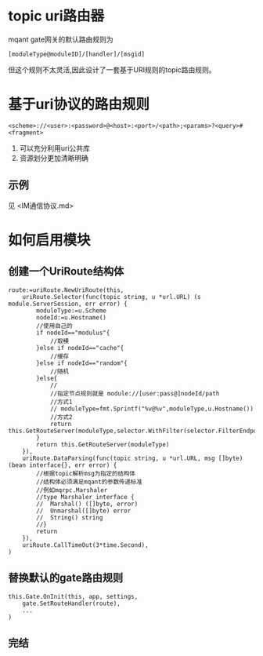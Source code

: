 # topic uri路由器
mqant gate网关的默认路由规则为

    [moduleType@moduleID]/[handler]/[msgid]

但这个规则不太灵活,因此设计了一套基于URI规则的topic路由规则。

# 基于uri协议的路由规则

    <scheme>://<user>:<password>@<host>:<port>/<path>;<params>?<query>#<fragment>

1. 可以充分利用uri公共库
2. 资源划分更加清晰明确


## 示例

见 <IM通信协议.md>

# 如何启用模块

## 创建一个UriRoute结构体

    route:=uriRoute.NewUriRoute(this,
        uriRoute.Selector(func(topic string, u *url.URL) (s module.ServerSession, err error) {
            moduleType:=u.Scheme
            nodeId:=u.Hostname()
            //使用自己的
            if nodeId=="modulus"{
                //取模
            }else if nodeId=="cache"{
                //缓存
            }else if nodeId=="random"{
                //随机
            }else{
                //
                //指定节点规则就是 module://[user:pass@]nodeId/path
                //方式1
                // moduleType=fmt.Sprintf("%v@%v",moduleType,u.Hostname())
                //方式2
                return this.GetRouteServer(moduleType,selector.WithFilter(selector.FilterEndpoint(nodeId)))
            }
            return this.GetRouteServer(moduleType)
        }),
        uriRoute.DataParsing(func(topic string, u *url.URL, msg []byte) (bean interface{}, err error) {
            //根据topic解析msg为指定的结构体
            //结构体必须满足mqant的参数传递标准
            //例如mqrpc.Marshaler
            //type Marshaler interface {
            //	Marshal() ([]byte, error)
            //	Unmarshal([]byte) error
            //	String() string
            //}
            return
        }),
        uriRoute.CallTimeOut(3*time.Second),
    )

## 替换默认的gate路由规则

    this.Gate.OnInit(this, app, settings,
        gate.SetRouteHandler(route),
        ...
    )

## 完结

